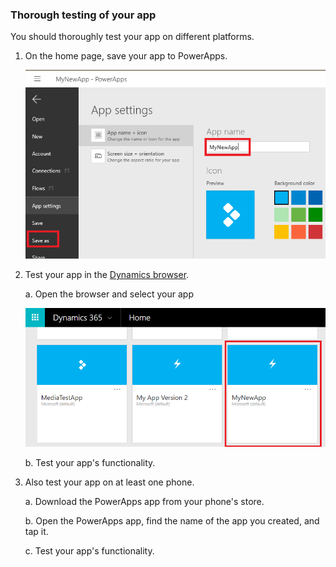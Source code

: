 ### Thorough testing of your app

You should thoroughly test your app on different platforms.

1. On the home page, save your app to PowerApps.

    ![](../articles/media/testing-requirements/save-app.png)

2. Test your app in the [Dynamics browser](https://home.dynamics.com/).

    a. Open the browser and select your app

   ![](../articles/media/testing-requirements/select-app-dynamics.png)
   
    b. Test your app's functionality.

3. Also test your app on at least one phone.

    a. Download the PowerApps app from your phone's store.

    b. Open the PowerApps app, find the name of the app you created, and tap it.

    c. Test your app's functionality.
